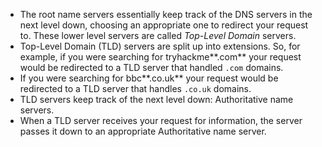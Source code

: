 - The root name servers essentially keep track of the DNS servers in the next level down, choosing an appropriate one to redirect your request to. These lower level servers are called _Top-Level_ _Domain_ servers.
- Top-Level Domain (TLD) servers are split up into extensions. So, for example, if you were searching for tryhackme**.com** your request would be redirected to a TLD server that handled `.com` domains.
- If you were searching for bbc**.co.uk** your request would be redirected to a TLD server that handles `.co.uk` domains.
- TLD servers keep track of the next level down: Authoritative name servers.
- When a TLD server receives your request for information, the server passes it down to an appropriate Authoritative name server.